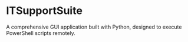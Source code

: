 # ITSupportSuite
A comprehensive GUI application built with Python, designed to execute PowerShell scripts remotely.
